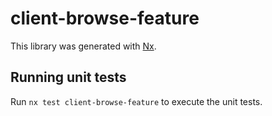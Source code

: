 # client-browse-feature

This library was generated with [Nx](https://nx.dev).

## Running unit tests

Run `nx test client-browse-feature` to execute the unit tests.
